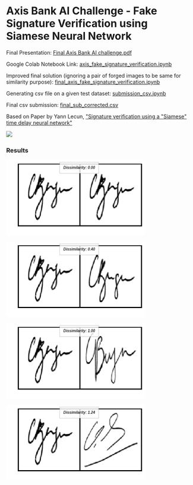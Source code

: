 # Axis Bank AI Challenge - Fake Signature Verification using Siamese Neural Network

Final Presentation: [Final Axis Bank AI challenge.pdf](https://github.com/ajinkyaT/AxisBank_AI_Challenge/blob/master/Forged_Signature_Verification/Final%20Axis%20Bank%20AI%20challenge.pdf)

Google Colab Notebook Link: [axis_fake_signature_verification.ipynb](https://colab.research.google.com/drive/10nJkzOW5IND4-TZtqhplMlz39ROIMqrc)

Improved final solution (ignoring a pair of forged images to be same for similarity purpose): [final_axis_fake_signature_verification.ipynb](https://colab.research.google.com/drive/1KbCRD3PTEMLvnw91TxAaWlc9cxeVjOEZ)

Generating csv file on a given test dataset: [submission_csv.ipynb](https://github.com/ajinkyaT/AxisBank_AI_Challenge/blob/master/Forged_Signature_Verification/submission_csv.ipynb)

Final csv submission: [final_sub_corrected.csv](https://github.com/ajinkyaT/AxisBank_AI_Challenge/blob/master/Forged_Signature_Verification/final_sub_corrected.csv)

Based on Paper by Yann Lecun, ["Signature verification using a "Siamese" time delay neural network"](https://papers.nips.cc/paper/769-signature-verification-using-a-siamese-time-delay-neural-network.pdf)


![](https://i.stack.imgur.com/j7mj1.png)

### Results


![](/Forged_Signature_Verification/images/same.png)

![](/Forged_Signature_Verification/images/same_person.png)

![](/Forged_Signature_Verification/images/forged.png)

![](/Forged_Signature_Verification/images/different.png)
